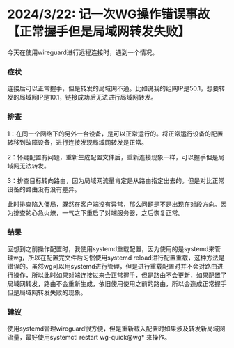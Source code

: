 # 2024/3/22: 记一次WG操作错误事故【正常握手但是局域网转发失败】

今天在使用wireguard进行远程连接时，遇到一个情况。

### 症状

连接后可以正常握手，但是转发的局域网不通。比如说我的组网IP是50.1，想要转发的局域网IP是10.1，链接成功后无法进行局域网转发。

### 排查

1：在同一个网络下的另外一台设备，是可以正常运行的。将正常运行设备的配置转移到故障设备，进行连接发现局域网转发是正常。

2：怀疑配置有问题，重新生成配置文件后，重新连接现象一样，可以握手但是局域网无法转发。

3：排查目标转向路由，因为局域网流量肯定是从路由指定出去的。但是对比正常设备的路由没有没有差异。

此时排查陷入僵局，既然在客户端没有异常，那么问题是不是出现在对段方向。因为排查的心急火燎，一气之下重启了对端服务器，之后恢复正常。

### 结果

回想到之前操作配置时，我使用systemd重载配置，因为使用的是systemd来管理wg，所以在配置完文件后习惯使用systemd reload进行配置重载，这种方法是错误的。虽然wg可以用systemd进行管理，但是进行重载配置时并不会对路由进行操作，所以此时如果对端连接过来会正常握手，但是路由不会更新，如果配置了局域网转发，路由不会重新生成，依旧使用使用之前的路由，所以会造成正常握手但是局域网转发失败的现象。

### 建议

使用systemd管理wireguard很方便，但是重新载入配置时如果涉及转发新局域网流量，最好使用systemctl restart wg-quick@wg* 来操作。

